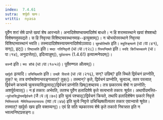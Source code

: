```yaml
---
index:  7.4.61
sutra:  शर्पूर्वाः खयः।
vritti:  nyasa
---
```



पूर्वेण शरां सेषे प्राप्ते खयां शेष आरभ्यते। अनादिशेषश्चायमादिशेषं बाधते। न हि शरामवस्थाने खयां शेषशब्दो विशेषणमुपपद्यते। स हि निवृत्त्या विशिष्टमवस्थानमाह--इत्युक्तम्()। न चोभयोरवस्थाने निवृत्त्या विशिष्टमवस्थानं भवति। तस्मादादिशेषस्यायमनादिशेषोऽपवादः। `चुश्चोतिषति` इति। `श्चुतिक्र्षरणे` (धा।पा।४१), सन्(), इट्()। `तिष्ठासति` इति। `षष्ठा गतिनिवृत्तौ` (धा।पा।९२८)। `पिस्पन्दिषते` इति। `स्पदि किञ्चिच्चलने` (धा।पा।१४), अनुदात्तेत्(), इदित्वान्नुम्(), `पूर्ववत्सनः` (1.4.61) इत्यात्मनेपदम्()। 

`सस्नौ` इति। `ष्णा शौचे` (धा।पा।१०५२)। पूर्वेवण्णल औत्वम्()। 

`खर्पूर्वाः` इत्यादि। `उचिच्छिवति` इति। `उच्छी विवासे` (धा।पा।२१६), सन्? उछिष्? इति स्थिते द्विर्वचनं प्राप्नोति, तुक्? च; तत्र वर्णाश्रयेणान्तरङ्गत्वात्? तुक्()। तस्मान्? कृते, द्विर्वचनं प्राप्नोति, चुत्वञ्च, ततर परत्वात् द्विर्वचने कत्र्तव्ये चुत्वस्यासिद्धत्वाद्()द्विर्वचनं प्राप्नोति छिष्()शब्दस्य। तत्र छकारस्य शेषो न प्राप्नोति; अशर्पूर्वत्वात्()। न ह्रं तकारः अर्भवति, ततश्च पूर्वेण हलादिशेषे कृते सत्यभासे तकारः श्रूर्यत। अथापीदमस्ति--`पूर्वत्रासिद्धोयमद्विर्वचने` (जै।प।वृ।७०) इति चुत्वं पश्चाद्()द्विर्वचनं क्रियते, तथापि हलादिशेषेण छकारे निवृत्ते `निमित्तापाये नैमित्तिकस्याप्यपायः` (व्या।प।४७) इति चुत्वे निवृत्ते उचिच्छिषतीत्यतर तकार एवाभ्यासे श्रूयेत। तस्मात्? खर्पूर्वाः खय इति वक्तव्यन्()। एवं हि सति च्छकारस्य शेषे कृते तकारो निवत्र्तत इति न भवत्यनिष्टप्रसङ्गः॥
